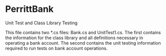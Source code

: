 # PerrittBank
Unit Test and Class Library Testing

This file contains two *.cs files: Bank.cs and UnitTest1.cs. The first contains the information for the class library and all definitions necessary in operating a bank account. The second contains the unit testing information required to run tests on bank account operations.
